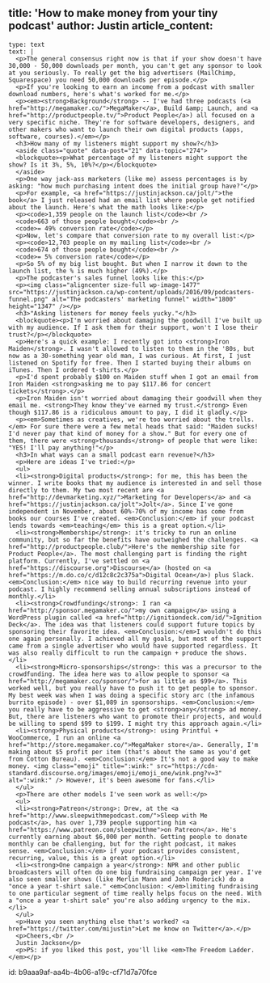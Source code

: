 title: 'How to make money from your tiny podcast'
author: Justin
article_content:
  -
    type: text
    text: |
      <p>The general consensus right now is that if your show doesn't have 30,000 - 50,000 downloads per month, you can't get any sponsor to look at you seriously. To really get the big advertisers (MailChimp, Squarespace) you need 50,000 downloads per episode.</p>
      <p>If you're looking to earn an income from a podcast with smaller download numbers, here's what's worked for me.</p>
      <p><em><strong>Background</strong> -- I've had three podcasts (<a href="http://megamaker.co/">MegaMaker</a>, Build &amp; Launch, and <a href="http://productpeople.tv/">Product People</a>) all focused on a very specific niche. They're for software developers, designers, and other makers who want to launch their own digital products (apps, software, courses).</em></p>
      <h3>How many of my listeners might support my show?</h3>
      <aside class="quote" data-post="21" data-topic="274">
      <blockquote><p>What percentage of my listeners might support the show? Is it 3%, 5%, 10%?</p></blockquote>
      </aside>
      <p>One way jack-ass marketers (like me) assess percentages is by asking: "how much purchasing intent does the initial group have?"</p>
      <p>For example, <a href="https://justinjackson.ca/jolt/">the book</a> I just released had an email list where people get notified about the launch. Here's what the math looks like:</p>
      <p><code>1,359 people on the launch list</code><br />
      <code>663 of those people bought</code><br />
      <code>= 49% conversion rate</code></p>
      <p>Now, let's compare that conversion rate to my overall list:</p>
      <p><code>12,703 people on my mailing list</code><br />
      <code>674 of those people bought</code><br />
      <code>= 5% conversion rate</code></p>
      <p>So 5% of my big list bought. But when I narrow it down to the launch list, the % is much higher (49%).</p>
      <p>The podcaster's sales funnel looks like this:</p>
      <p><img class="aligncenter size-full wp-image-1477" src="https://justinjackson.ca/wp-content/uploads/2016/09/podcasters-funnel.png" alt="The podcasters' marketing funnel" width="1800" height="1347" /></p>
      <h3>"Asking listeners for money feels yucky."</h3>
      <blockquote><p>I'm worried about damaging the goodwill I've built up with my audience. If I ask them for their support, won't I lose their trust?</p></blockquote>
      <p>Here's a quick example: I recently got into <strong>Iron Maiden</strong>. I wasn't allowed to listen to them in the '80s, but now as a 30-something year old man, I was curious. At first, I just listened on Spotify for free. Then I started buying their albums on iTunes. Then I ordered t-shirts.</p>
      <p>I'd spent probably $100 on Maiden stuff when I got an email from Iron Maiden <strong>asking me to pay $117.86 for concert tickets</strong>.</p>
      <p>Iron Maiden isn't worried about damaging their goodwill when they email me. <strong>They know they've earned my trust.</strong> Even though $117.86 is a ridiculous amount to pay, I did it gladly.</p>
      <p><em>Sometimes as creatives, we're too worried about the trolls.</em> For sure there were a few metal heads that said: "Maiden sucks! I'd never pay that kind of money for a show." But for every one of them, there were <strong>thousands</strong> of people that were like: "YES! I'll pay anything!"</p>
      <h3>In what ways can a small podcast earn revenue?</h3>
      <p>Here are ideas I've tried:</p>
      <ul>
      <li><strong>Digital products</strong>: for me, this has been the winner. I write books that my audience is interested in and sell those directly to them. My two most recent are <a href="http://devmarketing.xyz/">Marketing for Developers</a> and <a href="https://justinjackson.ca/jolt">Jolt</a>. Since I've gone independent in November, about 60%-70% of my income has come from books our courses I've created. <em>Conclusion:</em> if your podcast lends towards <em>teaching</em> this is a great option.</li>
      <li><strong>Membership</strong>: it's tricky to run an online community, but so far the benefits have outweighed the challenges. <a href="http://productpeople.club/">Here's the membership site for Product People</a>. The most challenging part is finding the right platform. Currently, I've settled on <a href="https://discourse.org">Discourse</a> (hosted on <a href="https://m.do.co/c/d12c8c2c375a">Digital Ocean</a>) plus Slack. <em>Conclusion:</em> nice way to build recurring revenue into your podcast. I highly recommend selling annual subscriptions instead of monthly.</li>
      <li><strong>Crowdfunding</strong>: I ran <a href="http://sponsor.megamaker.co/">my own campaign</a> using a WordPress plugin called <a href="http://ignitiondeck.com/id/">Ignition Deck</a>. The idea was that listeners could support future topics by sponsoring their favorite idea. <em>Conclusion:</em>I wouldn't do this one again personally. I achieved all my goals, but most of the support came from a single advertiser who would have supported regardless. It was also really difficult to run the campaign + produce the shows.</li>
      <li><strong>Micro-sponsorships</strong>: this was a precursor to the crowdfunding. The idea here was to allow people to sponsor <a href="http://megamaker.co/sponsor/">for as little as $99</a>. This worked well, but you really have to push it to get people to sponsor. My best week was when I was doing a specific story arc (the infamous burrito episode) - over $1,089 in sponsorships. <em>Conclusion:</em> you really have to be aggressive to get <strong>any</strong> ad money. But, there are listeners who want to promote their projects, and would be willing to spend $99 to $199. I might try this approach again.</li>
      <li><strong>Physical products</strong>: using Printful + WooCommerce, I run an online <a href="http://store.megamaker.co/">MegaMaker store</a>. Generally, I'm making about $5 profit per item (that's about the same as you'd get from Cotton Bureau). <em>Conclusion:</em> It's not a good way to make money. <img class="emoji" title=":wink:" src="https://cdn-standard.discourse.org/images/emoji/emoji_one/wink.png?v=3" alt=":wink:" /> However, it's been awesome for fans.</li>
      </ul>
      <p>There are other models I've seen work as well:</p>
      <ul>
      <li><strong>Patreon</strong>: Drew, at the <a href="http://www.sleepwithmepodcast.com/">Sleep with Me podcast</a>, has over 1,739 people supporting him <a href="https://www.patreon.com/sleepwithme">on Patreon</a>. He's currently earning about $6,000 per month. Getting people to donate monthly can be challenging, but for the right podcast, it makes sense. <em>Conclusion:</em> if your podcast provides consistent, recurring, value, this is a great option.</li>
      <li><strong>One campaign a year</strong>: NPR and other public broadcasters will often do one big fundraising campaign per year. I've also seen smaller shows (like Merlin Mann and John Roderick) do a "once a year t-shirt sale." <em>Conclusion: </em>limiting fundraising to one particular segment of time really helps focus on the need. With a "once a year t-shirt sale" you're also adding urgency to the mix.</li>
      </ul>
      <p>Have you seen anything else that's worked? <a href="https://twitter.com/mijustin">Let me know on Twitter</a>.</p>
      <p>Cheers,<br />
      Justin Jackson</p>
      <p>PS: if you liked this post, you'll like <em>The Freedom Ladder.</em></p>
      
id: b9aaa9af-aa4b-4b06-a19c-cf71d7a70fce
